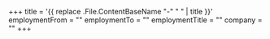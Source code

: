 +++
title = '{{ replace .File.ContentBaseName "-" " " | title }}'
employmentFrom = ""
employmentTo = ""
employmentTitle = ""
company = ""
+++

